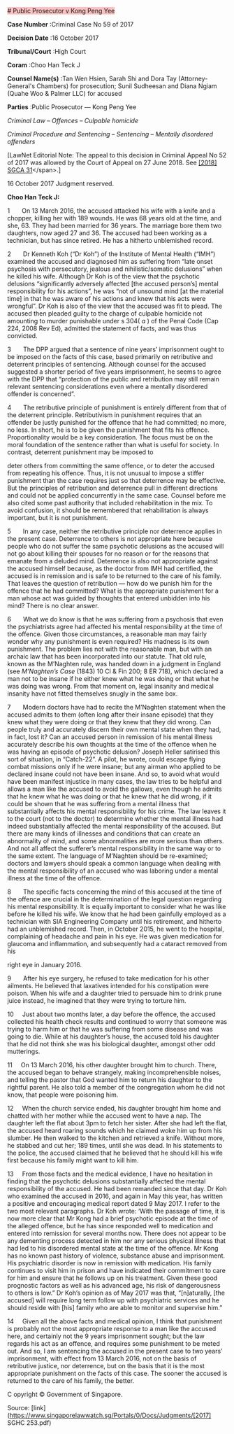 <span style="background-color: #FAC0C0"># Public Prosecutor v Kong Peng Yee 



**Case Number** :Criminal Case No 59 of 2017 

**Decision Date** :16 October 2017 

**Tribunal/Court** :High Court 

**Coram** :Choo Han Teck J 

**Counsel Name(s)** :Tan Wen Hsien, Sarah Shi and Dora Tay (Attorney-General's Chambers) for prosecution; Sunil Sudheesan and Diana Ngiam (Quahe Woo & Palmer LLC) for accused 

**Parties** :Public Prosecutor — Kong Peng Yee 

_Criminal Law_ – _Offences_ – _Culpable homicide_ 

_Criminal Procedure and Sentencing_ – _Sentencing_ – _Mentally disordered offenders_ 

[LawNet Editorial Note: The appeal to this decision in Criminal Appeal No 52 of 2017 was allowed by the Court of Appeal on 27 June 2018. See [[2018] SGCA 31]("https://www.open.gov.sg")</span>.] 

16 October 2017 Judgment reserved. 

**Choo Han Teck J:** 

1       On 13 March 2016, the accused attacked his wife with a knife and a chopper, killing her with 189 wounds. He was 68 years old at the time, and she, 63. They had been married for 36 years. The marriage bore them two daughters, now aged 27 and 36. The accused had been working as a technician, but has since retired. He has a hitherto unblemished record. 

2       Dr Kenneth Koh (“Dr Koh”) of the Institute of Mental Health (“IMH”) examined the accused and diagnosed him as suffering from “late onset psychosis with persecutory, jealous and nihilistic/somatic delusions” when he killed his wife. Although Dr Koh is of the view that the psychotic delusions “significantly adversely affected [the accused person’s] mental responsibility for his actions”, he was “not of unsound mind [at the material time] in that he was aware of his actions and knew that his acts were wrongful”. Dr Koh is also of the view that the accused was fit to plead. The accused then pleaded guilty to the charge of culpable homicide not amounting to murder punishable under s 304( _a_ ) of the Penal Code (Cap 224, 2008 Rev Ed), admitted the statement of facts, and was thus convicted. 

3       The DPP argued that a sentence of nine years’ imprisonment ought to be imposed on the facts of this case, based primarily on retributive and deterrent principles of sentencing. Although counsel for the accused suggested a shorter period of five years imprisonment, he seems to agree with the DPP that “protection of the public and retribution may still remain relevant sentencing considerations even where a mentally disordered offender is concerned”. 

4       The retributive principle of punishment is entirely different from that of the deterrent principle. Retributivism in punishment requires that an offender be justly punished for the offence that he had committed; no more, no less. In short, he is to be given the punishment that fits his offence. Proportionality would be a key consideration. The focus must be on the moral foundation of the sentence rather than what is useful for society. In contrast, deterrent punishment may be imposed to 


deter others from committing the same offence, or to deter the accused from repeating his offence. Thus, it is not unusual to impose a stiffer punishment than the case requires just so that deterrence may be effective. But the principles of retribution and deterrence pull in different directions and could not be applied concurrently in the same case. Counsel before me also cited some past authority that included rehabilitation in the mix. To avoid confusion, it should be remembered that rehabilitation is always important, but it is not punishment. 

5       In any case, neither the retributive principle nor deterrence applies in the present case. Deterrence to others is not appropriate here because people who do not suffer the same psychotic delusions as the accused will not go about killing their spouses for no reason or for the reasons that emanate from a deluded mind. Deterrence is also not appropriate against the accused himself because, as the doctor from IMH had certified, the accused is in remission and is safe to be returned to the care of his family. That leaves the question of retribution — how do we punish him for the offence that he had committed? What is the appropriate punishment for a man whose act was guided by thoughts that entered unbidden into his mind? There is no clear answer. 

6       What we do know is that he was suffering from a psychosis that even the psychiatrists agree had affected his mental responsibility at the time of the offence. Given those circumstances, a reasonable man may fairly wonder why any punishment is even required? His madness is its own punishment. The problem lies not with the reasonable man, but with an archaic law that has been incorporated into our statute. That old rule, known as the M’Naghten rule, was handed down in a judgment in England (see _M’Naghten’s Case_ (1843) 10 Cl & Fin 200; 8 ER 718), which declared a man not to be insane if he either knew what he was doing or that what he was doing was wrong. From that moment on, legal insanity and medical insanity have not fitted themselves snugly in the same box. 

7       Modern doctors have had to recite the M’Naghten statement when the accused admits to them (often long after their insane episode) that they knew what they were doing or that they knew that they did wrong. Can people truly and accurately discern their own mental state when they had, in fact, lost it? Can an accused person in remission of his mental illness accurately describe his own thoughts at the time of the offence when he was having an episode of psychotic delusion? Joseph Heller satirised this sort of situation, in “Catch-22”. A pilot, he wrote, could escape flying combat missions only if he were insane; but any airman who applied to be declared insane could not have been insane. And so, to avoid what would have been manifest injustice in many cases, the law tries to be helpful and allows a man like the accused to avoid the gallows, even though he admits that he knew what he was doing or that he knew that he did wrong, if it could be shown that he was suffering from a mental illness that substantially affects his mental responsibility for his crime. The law leaves it to the court (not to the doctor) to determine whether the mental illness had indeed substantially affected the mental responsibility of the accused. But there are many kinds of illnesses and conditions that can create an abnormality of mind, and some abnormalities are more serious than others. And not all affect the sufferer’s mental responsibility in the same way or to the same extent. The language of M’Naghten should be re-examined; doctors and lawyers should speak a common language when dealing with the mental responsibility of an accused who was laboring under a mental illness at the time of the offence. 

8       The specific facts concerning the mind of this accused at the time of the offence are crucial in the determination of the legal question regarding his mental responsibility. It is equally important to consider what he was like before he killed his wife. We know that he had been gainfully employed as a technician with SIA Engineering Company until his retirement, and hitherto had an unblemished record. Then, in October 2015, he went to the hospital, complaining of headache and pain in his eye. He was given medication for glaucoma and inflammation, and subsequently had a cataract removed from his 


right eye in January 2016. 

9       After his eye surgery, he refused to take medication for his other ailments. He believed that laxatives intended for his constipation were poison. When his wife and a daughter tried to persuade him to drink prune juice instead, he imagined that they were trying to torture him. 

10     Just about two months later, a day before the offence, the accused collected his health check results and continued to worry that someone was trying to harm him or that he was suffering from some disease and was going to die. While at his daughter’s house, the accused told his daughter that he did not think she was his biological daughter, amongst other odd mutterings. 

11     On 13 March 2016, his other daughter brought him to church. There, the accused began to behave strangely, making incomprehensible noises, and telling the pastor that God wanted him to return his daughter to the rightful parent. He also told a member of the congregation whom he did not know, that people were poisoning him. 

12     When the church service ended, his daughter brought him home and chatted with her mother while the accused went to have a nap. The daughter left the flat about 3pm to fetch her sister. After she had left the flat, the accused heard roaring sounds which he claimed woke him up from his slumber. He then walked to the kitchen and retrieved a knife. Without more, he stabbed and cut her; 189 times, until she was dead. In his statements to the police, the accused claimed that he believed that he should kill his wife first because his family might want to kill him. 

13     From those facts and the medical evidence, I have no hesitation in finding that the psychotic delusions substantially affected the mental responsibility of the accused. He had been remanded since that day. Dr Koh who examined the accused in 2016, and again in May this year, has written a positive and encouraging medical report dated 9 May 2017. I refer to the two most relevant paragraphs. Dr Koh wrote: ‘With the passage of time, it is now more clear that Mr Kong had a brief psychotic episode at the time of the alleged offence, but he has since responded well to medication and entered into remission for several months now. There does not appear to be any dementing process detected in him nor any serious physical illness that had led to his disordered mental state at the time of the offence. Mr Kong has no known past history of violence, substance abuse and imprisonment. His psychiatric disorder is now in remission with medication. His family continues to visit him in prison and have indicated their commitment to care for him and ensure that he follows up on his treatment. Given these good prognostic factors as well as his advanced age, his risk of dangerousness to others is low.” Dr Koh’s opinion as of May 2017 was that, “[n]aturally, [the accused] will require long term follow up with psychiatric services and he should reside with [his] family who are able to monitor and supervise him.” 

14     Given all the above facts and medical opinion, I think that punishment is probably not the most appropriate response to a man like the accused here, and certainly not the 9 years imprisonment sought; but the law regards his act as an offence, and requires some punishment to be meted out. And so, I am sentencing the accused in the present case to two years’ imprisonment, with effect from 13 March 2016, not on the basis of retributive justice, nor deterrence, but on the basis that it is the most appropriate punishment on the facts of this case. The sooner the accused is returned to the care of his family, the better. 

 C opyright © Government of Singapore. 


Source: [link](https://www.singaporelawwatch.sg/Portals/0/Docs/Judgments/[2017] SGHC 253.pdf)
